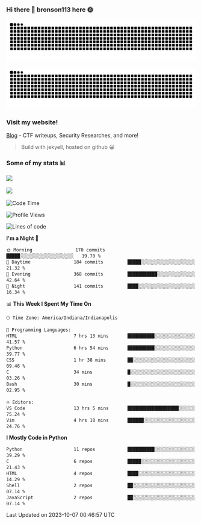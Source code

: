 ### Hi there 👋 bronson113 here 🌞
<div align="center">

![GitHub Snake Light](https://raw.githubusercontent.com/bronson113/bronson113/snake/github-snake.svg#gh-light-mode-only)

![GitHub Snake dark](https://raw.githubusercontent.com/bronson113/bronson113/snake/github-snake-dark.svg#gh-dark-mode-only)

</div>

### Visit my website!
[Blog](https://bronson113.github.io/) - CTF writeups, Security Researches, and more! 

> Build with jekyell, hosted on github 😀

### Some of my stats 📊
![](https://github-readme-stats-sigma-five.vercel.app/api?username=bronson113&theme=transparent&show_icons=true)

![](https://github-readme-stats-sigma-five.vercel.app/api/top-langs/?username=bronson113&theme=transparent&layout=compact&card_width=445)



<!--START_SECTION:waka-->
![Code Time](http://img.shields.io/badge/Code%20Time-387%20hrs%2045%20mins-blue)

![Profile Views](http://img.shields.io/badge/Profile%20Views-2-blue)

![Lines of code](https://img.shields.io/badge/From%20Hello%20World%20I%27ve%20Written-7.2%20million%20lines%20of%20code-blue)

**I'm a Night 🦉** 

```text
🌞 Morning                170 commits         █████░░░░░░░░░░░░░░░░░░░░   19.70 % 
🌆 Daytime                184 commits         █████░░░░░░░░░░░░░░░░░░░░   21.32 % 
🌃 Evening                368 commits         ███████████░░░░░░░░░░░░░░   42.64 % 
🌙 Night                  141 commits         ████░░░░░░░░░░░░░░░░░░░░░   16.34 % 
```


📊 **This Week I Spent My Time On** 

```text
🕑︎ Time Zone: America/Indiana/Indianapolis

💬 Programming Languages: 
HTML                     7 hrs 13 mins       ██████████░░░░░░░░░░░░░░░   41.57 % 
Python                   6 hrs 54 mins       ██████████░░░░░░░░░░░░░░░   39.77 % 
CSS                      1 hr 38 mins        ██░░░░░░░░░░░░░░░░░░░░░░░   09.46 % 
C                        34 mins             █░░░░░░░░░░░░░░░░░░░░░░░░   03.26 % 
Bash                     30 mins             █░░░░░░░░░░░░░░░░░░░░░░░░   02.95 % 

🔥 Editors: 
VS Code                  13 hrs 5 mins       ███████████████████░░░░░░   75.24 % 
Vim                      4 hrs 18 mins       ██████░░░░░░░░░░░░░░░░░░░   24.76 % 
```

**I Mostly Code in Python** 

```text
Python                   11 repos            ██████████░░░░░░░░░░░░░░░   39.29 % 
C                        6 repos             █████░░░░░░░░░░░░░░░░░░░░   21.43 % 
HTML                     4 repos             ████░░░░░░░░░░░░░░░░░░░░░   14.29 % 
Shell                    2 repos             ██░░░░░░░░░░░░░░░░░░░░░░░   07.14 % 
JavaScript               2 repos             ██░░░░░░░░░░░░░░░░░░░░░░░   07.14 % 
```




 Last Updated on 2023-10-07 00:46:57 UTC
<!--END_SECTION:waka-->
